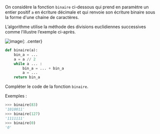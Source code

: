 On considère la fonction `binaire` ci-dessous qui prend en paramètre un entier positif `a` en écriture décimale et qui renvoie son écriture binaire sous la forme d'une chaine de caractères.

L’algorithme utilise la méthode des divisions euclidiennes successives comme l’illustre
l’exemple ci-après.

![image](/assets/sujets/nsi/term/pratique/img/30_divisions.png){: .center}



```python linenums='1'
def binaire(a):
    bin_a = ...
    a = a // 2
    while a ... :
        bin_a = ... + bin_a
        a = ...
    return bin_a
```
Compléter le code de la fonction `binaire`.

Exemples :
```python
>>> binaire(83)
'1010011'
>>> binaire(127)
'1111111'
>>> binaire(0)
'0'
```